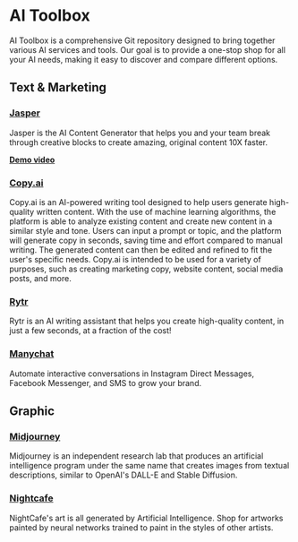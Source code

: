 # AI Toolbox

AI Toolbox is a comprehensive Git repository designed to bring together various AI services and tools. Our goal is to provide a one-stop shop for all your AI needs, making it easy to discover and compare different options. 

## Text & Marketing

### [Jasper](https://www.jasper.ai/)

Jasper is the AI Content Generator that helps you and your team break through creative blocks to create amazing, original content 10X faster.

[**Demo video**](https://www.loom.com/share/a4cd0370184a47f4ae9c1e3738e50e5d)

### [Copy.ai](https://www.copy.ai)

Copy.ai is an AI-powered writing tool designed to help users generate high-quality written content. With the use of machine learning algorithms, the platform is able to analyze existing content and create new content in a similar style and tone. Users can input a prompt or topic, and the platform will generate copy in seconds, saving time and effort compared to manual writing. The generated content can then be edited and refined to fit the user's specific needs. Copy.ai is intended to be used for a variety of purposes, such as creating marketing copy, website content, social media posts, and more.

### [Rytr](https://rytr.me)

Rytr is an AI writing assistant that helps you create high-quality content, in just a few seconds, at a fraction of the cost!

### [Manychat](https://manychat.com/)

Automate interactive conversations in Instagram Direct Messages, Facebook Messenger, and SMS to grow your brand.

## Graphic

### [Midjourney](https://www.midjourney.com)

Midjourney is an independent research lab that produces an artificial intelligence program under the same name that creates images from textual descriptions, similar to OpenAI's DALL-E and Stable Diffusion.

### [Nightcafe](https://nightcafe.studio)

NightCafe's art is all generated by Artificial Intelligence. Shop for artworks painted by neural networks trained to paint in the styles of other artists.